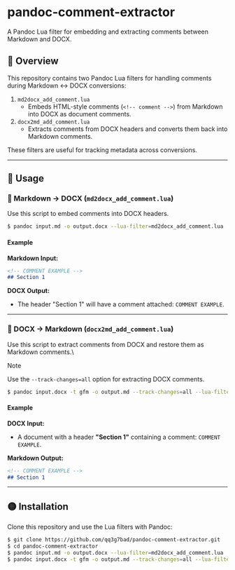 # pandoc-comment-extractor

A Pandoc Lua filter for embedding and extracting comments between Markdown and DOCX.

## 🌱 Overview

This repository contains two Pandoc Lua filters for handling comments during Markdown ↔ DOCX conversions:

1. `md2docx_add_comment.lua`
   - Embeds HTML-style comments (`<!-- comment -->`) from Markdown into DOCX as document comments.
2. `docx2md_add_comment.lua`
   - Extracts comments from DOCX headers and converts them back into Markdown comments.

These filters are useful for tracking metadata across conversions.

---

## 🚀 Usage

### 🔴 Markdown → DOCX (`md2docx_add_comment.lua`)

Use this script to embed comments into DOCX headers.

```sh
$ pandoc input.md -o output.docx --lua-filter=md2docx_add_comment.lua
```

#### Example

**Markdown Input:**

```md
<!-- COMMENT EXAMPLE -->
## Section 1
```

**DOCX Output:**

- The header "Section 1" will have a comment attached: `COMMENT EXAMPLE`.

---

### 🔵 DOCX → Markdown (`docx2md_add_comment.lua`)

Use this script to extract comments from DOCX and restore them as Markdown comments.\

> [!NOTE]
> Use the `--track-changes=all` option for extracting DOCX comments.

```sh
$ pandoc input.docx -t gfm -o output.md --track-changes=all --lua-filter=docx2md_add_comment.lua
```

#### Example

**DOCX Input:**

- A document with a header **"Section 1"** containing a comment: `COMMENT EXAMPLE`.

**Markdown Output:**

```md
<!-- COMMENT EXAMPLE -->
## Section 1
```

---

## 🟡 Installation

Clone this repository and use the Lua filters with Pandoc:

```sh
$ git clone https://github.com/qq3g7bad/pandoc-comment-extractor.git
$ cd pandoc-comment-extractor
$ pandoc input.md -o output.docx --lua-filter=md2docx_add_comment.lua
$ pandoc input.docx -t gfm -o output.md --track-changes=all --lua-filter=docx2md_add_comment.lua
```


